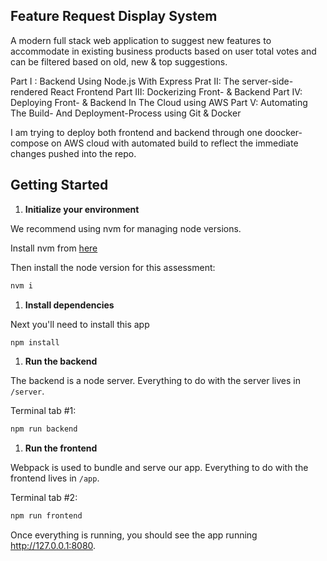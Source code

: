 ## Feature Request Display System

A modern full stack web application to suggest new features to accommodate in existing business products based on user total votes and can be filtered based on old, new & top suggestions.


  Part I : Backend Using Node.js With Express
  Prat II: The server-side-rendered React Frontend
  Part III: Dockerizing Front- & Backend
  Part IV: Deploying Front- & Backend In The Cloud using AWS 
  Part V: Automating The Build- And Deployment-Process using Git & Docker

I am trying to deploy both frontend and backend through one doocker-compose on AWS cloud with automated build to reflect the immediate changes pushed into the repo.

## Getting Started

1. **Initialize your environment**

We recommend using nvm for managing node versions.

Install nvm from [here](https://github.com/creationix/nvm)

Then install the node version for this assessment:

```sh
nvm i
```

1. **Install dependencies**

Next you'll need to install this app

```sh
npm install
```

1. **Run the backend**

The backend is a node server. Everything to do with the server lives in `/server`.

Terminal tab #1:

```sh
npm run backend
```

1. **Run the frontend**

Webpack is used to bundle and serve our app. Everything to do with the frontend lives in `/app`.

Terminal tab #2:

```sh
npm run frontend
```

Once everything is running, you should see the app running http://127.0.0.1:8080.


